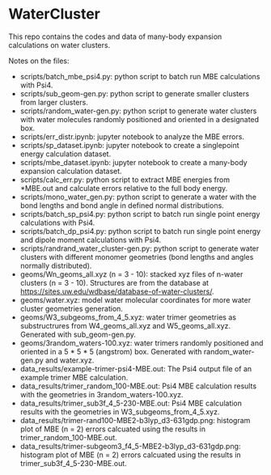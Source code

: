 # WaterCluster
This repo contains the codes and data of many-body expansion calculations on water clusters.

Notes on the files:
- scripts/batch_mbe_psi4.py: python script to batch run MBE calculations with Psi4.
- scripts/sub_geom-gen.py: python script to generate smaller clusters from larger clusters.
- scripts/random_water-gen.py: python script to generate water clusters with water molecules randomly positioned and oriented in a designated box.
- scripts/err_distr.ipynb: jupyter notebook to analyze the MBE errors.
- scripts/sp_dataset.ipynb: jupyter notebook to create a singlepoint energy calculation dataset.
- scripts/mbe_dataset.ipynb: jupyter notebook to create a many-body expansion calculation dataset.
- scripts/calc_err.py: python script to extract MBE energies from \*MBE.out and calculate errors relative to the full body energy.
- scripts/mono_water_gen.py: python script to generate a water with the bond lengths and bond angle in defined normal distributions.
- scripts/batch_sp_psi4.py: python script to batch run single point energy calculations with Psi4.
- scripts/batch_dp_psi4.py: python script to batch run single point energy and dipole moment calculations with Psi4.
- scripts/randrand_water_cluster-gen.py: python script to generate water clusters with different monomer geometries (bond lengths and angles normally distributed).
- geoms/Wn_geoms_all.xyz (n = 3 - 10): stacked xyz files of n-water clusters (n = 3 - 10). Structures are from the database at https://sites.uw.edu/wdbase/database-of-water-clusters/.
- geoms/water.xyz: model water molecular coordinates for more water cluster geometries generation.
- geoms/W3_subgeoms_from_4_5.xyz: water trimer geometries as substructrures from W4_geoms_all.xyz and W5_geoms_all.xyz. Generated with sub_geom-gen.py.
- geoms/3random_waters-100.xyz: water trimers randomly positioned and oriented in a 5 * 5 * 5 (angstrom) box. Generated with random_water-gen.py and water.xyz.
- data_results/example-trimer-psi4-MBE.out: The Psi4 output file of an example trimer MBE calculation.
- data_results/trimer_random_100-MBE.out: Psi4 MBE calculation results with the geometries in 3random_waters-100.xyz.
- data_results/trimer_sub3f_4_5-230-MBE.out: Psi4 MBE calculation results with the geometries in W3_subgeoms_from_4_5.xyz.
- data_results/trimer-rand100-MBE2-b3lyp_d3-631gdp.png: histogram plot of MBE (n = 2) errors calcuated using the results in trimer_random_100-MBE.out.
- data_results/trimer-subgeom3_f4_5-MBE2-b3lyp_d3-631gdp.png: histogram plot of MBE (n = 2) errors calcuated using the results in trimer_sub3f_4_5-230-MBE.out.
